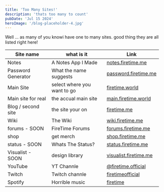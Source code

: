 ```yaml
---
title: 'Too Many Sites!'
description: 'thats too many to count'
pubDate: 'Jul 15 2024'
heroImage: '/blog-placeholder-4.jpg'
---
```


Well ... as many of you knowi have one to many sites. good thing they are all listed right here!



| Site name          | what is it                  | Link                                                                                         |
|--------------------|-----------------------------|----------------------------------------------------------------------------------------------|
| Notes              | A Notes App I Made          | [notes.firetime.me](https://notes.firetime)                                                  |
| Password Generator | What the name suggests      | [password.firetime.me](https://password.firetime.me)                                         |
| Main Site          | select where you want to go | [firetime.world](https://firetime.world)                                                     |
| Main site for real | the accual main site        | [main.firetime.world](https://main.firetime.world)                                           |
| Blog / second site | the site your on            | [firetime.me](https://firetime.me)                                                           
| Wiki               | The Wiki                    | [wiki.firetime.me](https://wiki.firetime.me)                                                 
| forums - SOON      | FireTime Forums             | [forums.firetime.me](https://forums.firetime.me)                                             |
| shop               | get merch                   | [shop.firetime.me](https://shop.firetime.me)                                                 |
| status - SOON      | Whats The Status?           | [status.firetime.me](https://status.firetime.me)                                             |
| Visualist - SOON   | design library              | [visualist.firetime.me](https://visualist.firetime.me)                                       |
| YouTube            | YT Channle                  | [@firetime.official](https://youtube.com/@firetime.official)                                 |
| Twitch             | Twitch channle              | [firetimeofficial](https://twitch.tv/firetimeofficial)                                       |
| Spotify            | Horrible music              | [firetime](https://open.spotify.com/artist/1dav6Y0oeLxQyDyByHUfBy?si=EDtncBfeSheEe7bfEASfRQ) |
